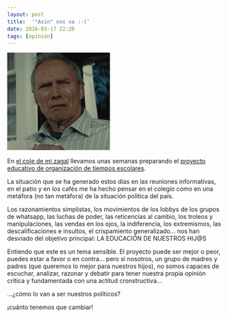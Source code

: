 ```yaml
---
layout: post
title:  '"Asin" nos va :-('
date: 2016-03-17 22:20
tags: [opinión]
---
```

![asín nos va](/assets/frustated.gif)

En [el cole de mi zagal](https://colegiojuanpablobonet.wordpress.com) llevamos unas semanas preparando el [proyecto educativo de organización de tiempos escolares](https://colegiojuanpablobonet.files.wordpress.com/2016/03/proyecto-juan-pablo-bonet-modificado.pdf).

La situación que se ha generado estos días en las reuniones informativas, en el patio y en los cafés me ha hecho pensar en el colegio como en una metáfora (no tan metáfora) de la situación política del país.

Los razonamientos simplistas, los movimientos de los lobbys de los grupos de whatsapp, las luchas de poder, las reticencias al cambio, los troleos y manipulaciones, las vendas en los ojos, la indiferencia, los extremismos, las descalificaciones e insultos, el crispamiento generalizado... nos han desviado del objetivo principal: LA EDUCACIÓN DE NUESTROS HIJ@S     

Entiendo que este es un tema sensible. El proyecto puede ser mejor o peor, puedes estar a favor o en contra... pero si nosotros, un grupo de madres y padres (que queremos lo mejor para nuestros hijos), no somos capaces de escuchar, analizar, razonar y debatir para tener nuestra propia opinión crítica y fundamentada con una actitud cronstructiva...

...¿cómo lo van a ser nuestros políticos?

¡cuánto tenemos que cambiar!
